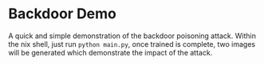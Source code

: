 # Backdoor Demo

A quick and simple demonstration of the backdoor poisoning attack. Within the nix shell, just run `python main.py`,
once trained is complete, two images will be generated which demonstrate the impact of the attack.
